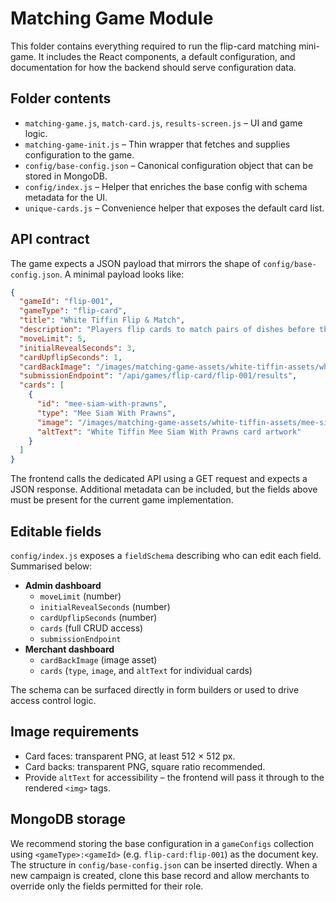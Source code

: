 # Matching Game Module

This folder contains everything required to run the flip-card matching mini-game.
It includes the React components, a default configuration, and documentation for
how the backend should serve configuration data.

## Folder contents

- `matching-game.js`, `match-card.js`, `results-screen.js` – UI and game logic.
- `matching-game-init.js` – Thin wrapper that fetches and supplies configuration to the game.
- `config/base-config.json` – Canonical configuration object that can be stored in MongoDB.
- `config/index.js` – Helper that enriches the base config with schema metadata for the UI.
- `unique-cards.js` – Convenience helper that exposes the default card list.

## API contract

The game expects a JSON payload that mirrors the shape of
`config/base-config.json`. A minimal payload looks like:

```json
{
  "gameId": "flip-001",
  "gameType": "flip-card",
  "title": "White Tiffin Flip & Match",
  "description": "Players flip cards to match pairs of dishes before they run out of moves.",
  "moveLimit": 5,
  "initialRevealSeconds": 3,
  "cardUpflipSeconds": 1,
  "cardBackImage": "/images/matching-game-assets/white-tiffin-assets/white-tiffin-logo.png",
  "submissionEndpoint": "/api/games/flip-card/flip-001/results",
  "cards": [
    {
      "id": "mee-siam-with-prawns",
      "type": "Mee Siam With Prawns",
      "image": "/images/matching-game-assets/white-tiffin-assets/mee-siam-with-prawns.png",
      "altText": "White Tiffin Mee Siam With Prawns card artwork"
    }
  ]
}
```

The frontend calls the dedicated API using a GET request and expects a JSON
response. Additional metadata can be included, but the fields above must be
present for the current game implementation.

## Editable fields

`config/index.js` exposes a `fieldSchema` describing who can edit each field.
Summarised below:

- **Admin dashboard**
  - `moveLimit` (number)
  - `initialRevealSeconds` (number)
  - `cardUpflipSeconds` (number)
  - `cards` (full CRUD access)
  - `submissionEndpoint`
- **Merchant dashboard**
  - `cardBackImage` (image asset)
  - `cards` (`type`, `image`, and `altText` for individual cards)

The schema can be surfaced directly in form builders or used to drive access
control logic.

## Image requirements

- Card faces: transparent PNG, at least 512 × 512 px.
- Card backs: transparent PNG, square ratio recommended.
- Provide `altText` for accessibility – the frontend will pass it through to
  the rendered `<img>` tags.

## MongoDB storage

We recommend storing the base configuration in a `gameConfigs` collection using
`<gameType>:<gameId>` (e.g. `flip-card:flip-001`) as the document key. The
structure in `config/base-config.json` can be inserted directly. When a new
campaign is created, clone this base record and allow merchants to override only
the fields permitted for their role.
